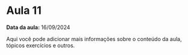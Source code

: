 # Aula 11

**Data da aula:** 16/09/2024

Aqui você pode adicionar mais informações sobre o conteúdo da aula, tópicos exercícios e outros.
